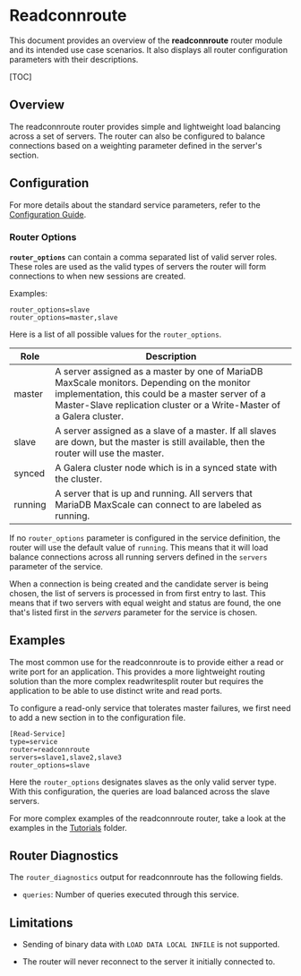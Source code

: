 # Readconnroute

This document provides an overview of the **readconnroute** router module
and its intended use case scenarios. It also displays all router
configuration parameters with their descriptions.

[TOC]

## Overview

The readconnroute router provides simple and lightweight load balancing
across a set of servers. The router can also be configured to balance
connections based on a weighting parameter defined in the server's section.

## Configuration

For more details about the standard service parameters, refer to the
[Configuration Guide](../Getting-Started/Configuration-Guide.md).

### Router Options

**`router_options`** can contain a comma separated list of valid server
roles. These roles are used as the valid types of servers the router will
form connections to when new sessions are created.

Examples:
```
router_options=slave
router_options=master,slave
```
Here is a list of all possible values for the `router_options`.

Role|Description
------|---------
master|A server assigned as a master by one of MariaDB MaxScale monitors. Depending on the monitor implementation, this could be a master server of a Master-Slave replication cluster or a Write-Master of a Galera cluster.
slave|A server assigned as a slave of a master. If all slaves are down, but the master is still available, then the router will use the master.
synced| A Galera cluster node which is in a synced state with the cluster.
running|A server that is up and running. All servers that MariaDB MaxScale can connect to are labeled as running.

If no `router_options` parameter is configured in the service definition,
the router will use the default value of `running`. This means that it will
load balance connections across all running servers defined in the `servers`
parameter of the service.

When a connection is being created and the candidate server is being chosen,
the list of servers is processed in from first entry to last. This means
that if two servers with equal weight and status are found, the one that's
listed first in the _servers_ parameter for the service is chosen.

## Examples

The most common use for the readconnroute is to provide either a read or
write port for an application. This provides a more lightweight routing
solution than the more complex readwritesplit router but requires the
application to be able to use distinct write and read ports.

To configure a read-only service that tolerates master failures, we first
need to add a new section in to the configuration file.

```
[Read-Service]
type=service
router=readconnroute
servers=slave1,slave2,slave3
router_options=slave
```

Here the `router_options` designates slaves as the only valid server
type. With this configuration, the queries are load balanced across the
slave servers.

For more complex examples of the readconnroute router, take a look at the
examples in the [Tutorials](../Tutorials) folder.

## Router Diagnostics

The `router_diagnostics` output for readconnroute has the following fields.

* `queries`: Number of queries executed through this service.

## Limitations

* Sending of binary data with `LOAD DATA LOCAL INFILE` is not supported.

* The router will never reconnect to the server it initially connected to.
